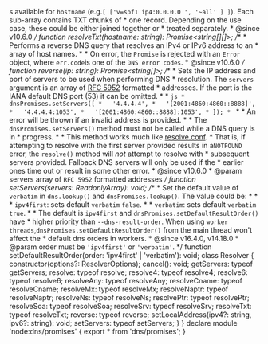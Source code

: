 s available for `hostname` (e.g.`[ ['v=spf1 ip4:0.0.0.0 ', '~all' ] ]`). Each sub-array contains TXT chunks of
     * one record. Depending on the use case, these could be either joined together or
     * treated separately.
     * @since v10.6.0
     */
    function resolveTxt(hostname: string): Promise<string[][]>;
    /**
     * Performs a reverse DNS query that resolves an IPv4 or IPv6 address to an
     * array of host names.
     *
     * On error, the `Promise` is rejected with an `Error` object, where `err.code`is one of the `DNS error codes`.
     * @since v10.6.0
     */
    function reverse(ip: string): Promise<string[]>;
    /**
     * Sets the IP address and port of servers to be used when performing DNS
     * resolution. The `servers` argument is an array of [RFC 5952](https://tools.ietf.org/html/rfc5952#section-6) formatted
     * addresses. If the port is the IANA default DNS port (53) it can be omitted.
     *
     * ```js
     * dnsPromises.setServers([
     *   '4.4.4.4',
     *   '[2001:4860:4860::8888]',
     *   '4.4.4.4:1053',
     *   '[2001:4860:4860::8888]:1053',
     * ]);
     * ```
     *
     * An error will be thrown if an invalid address is provided.
     *
     * The `dnsPromises.setServers()` method must not be called while a DNS query is in
     * progress.
     *
     * This method works much like [resolve.conf](https://man7.org/linux/man-pages/man5/resolv.conf.5.html).
     * That is, if attempting to resolve with the first server provided results in a`NOTFOUND` error, the `resolve()` method will _not_ attempt to resolve with
     * subsequent servers provided. Fallback DNS servers will only be used if the
     * earlier ones time out or result in some other error.
     * @since v10.6.0
     * @param servers array of `RFC 5952` formatted addresses
     */
    function setServers(servers: ReadonlyArray<string>): void;
    /**
     * Set the default value of `verbatim` in `dns.lookup()` and `dnsPromises.lookup()`. The value could be:
     *
     * * `ipv4first`: sets default `verbatim` `false`.
     * * `verbatim`: sets default `verbatim` `true`.
     *
     * The default is `ipv4first` and `dnsPromises.setDefaultResultOrder()` have
     * higher priority than `--dns-result-order`. When using `worker threads`,`dnsPromises.setDefaultResultOrder()` from the main thread won't affect the
     * default dns orders in workers.
     * @since v16.4.0, v14.18.0
     * @param order must be `'ipv4first'` or `'verbatim'`.
     */
    function setDefaultResultOrder(order: 'ipv4first' | 'verbatim'): void;
    class Resolver {
        constructor(options?: ResolverOptions);
        cancel(): void;
        getServers: typeof getServers;
        resolve: typeof resolve;
        resolve4: typeof resolve4;
        resolve6: typeof resolve6;
        resolveAny: typeof resolveAny;
        resolveCname: typeof resolveCname;
        resolveMx: typeof resolveMx;
        resolveNaptr: typeof resolveNaptr;
        resolveNs: typeof resolveNs;
        resolvePtr: typeof resolvePtr;
        resolveSoa: typeof resolveSoa;
        resolveSrv: typeof resolveSrv;
        resolveTxt: typeof resolveTxt;
        reverse: typeof reverse;
        setLocalAddress(ipv4?: string, ipv6?: string): void;
        setServers: typeof setServers;
    }
}
declare module 'node:dns/promises' {
    export * from 'dns/promises';
}
                                                                                                                                                                                                                                                                                                                                                                                                                                                